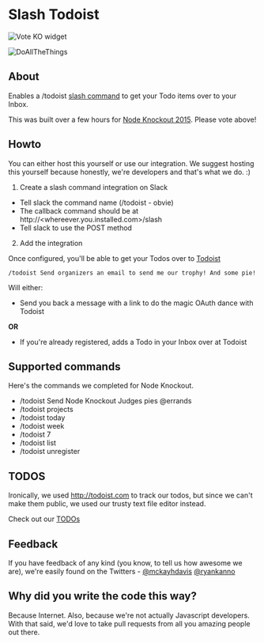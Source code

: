 # Slash Todoist

![Vote KO widget](http://f.cl.ly/items/1n3g0W0F0G3V0i0d0321/Screen%20Shot%202012-11-04%20at%2010.01.36%20AM.png)

![DoAllTheThings](http://www.puravidamultimedia.com/wp-content/uploads/2013/09/image.png)

## About

Enables a /todoist [slash command](https://api.slack.com/slash-commands) to get your Todo items over to your Inbox.

This was built over a few hours for [Node Knockout 2015](http://www.nodeknockout.com/). Please vote above!

## Howto

You can either host this yourself or use our integration.  We suggest hosting
this yourself because honestly, we're developers and that's what we do. :)

1. Create a slash command integration on Slack
 - Tell slack the command name (/todoist - obvie)
 - The callback command should be at http://<whereever.you.installed.com>/slash
 - Tell slack to use the POST method

2. Add the integration

Once configured, you'll be able to get your Todos over to [Todoist](https://todoist.com)

    /todoist Send organizers an email to send me our trophy! And some pie!

Will either:

- Send you back a message with a link to do the magic OAuth dance with Todoist

**OR**

- If you're already registered, adds a Todo in your Inbox over at Todoist

## Supported commands

Here's the commands we completed for Node Knockout.

- /todoist Send Node Knockout Judges pies @errands
- /todoist projects
- /todoist today
- /todoist week
- /todoist 7
- /todoist list <project>
- /todoist unregister

## TODOS

Ironically, we used http://todoist.com to track our todos, but since we can't
make them public, we used our trusty text file editor instead.

Check out our [TODOs](TODO.md)

## Feedback

If you have feedback of any kind (you know, to tell us how awesome we are), we're easily found on the Twitters - [@mckayhdavis](https://twitter.com/mckayhdavis) [@ryankanno](https://twitter.com/ryankanno)

## Why did you write the code this way?

Because Internet. Also, because we're not actually Javascript developers. With
that said, we'd love to take pull requests from all you amazing people out
there.
